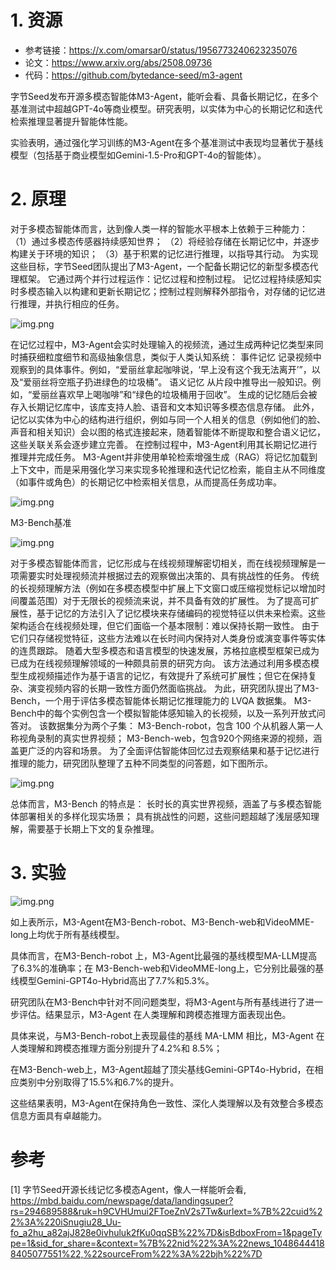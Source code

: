# 1. 资源

- 参考链接：https://x.com/omarsar0/status/1956773240623235076
- 论文：https://www.arxiv.org/abs/2508.09736
- 代码：https://github.com/bytedance-seed/m3-agent

字节Seed发布开源多模态智能体M3-Agent，能听会看、具备长期记忆，在多个基准测试中超越GPT-4o等商业模型。研究表明，以实体为中心的长期记忆和迭代检索推理显著提升智能体性能。

实验表明，通过强化学习训练的M3-Agent在多个基准测试中表现均显著优于基线模型（包括基于商业模型如Gemini-1.5-Pro和GPT-4o的智能体）。

# 2. 原理

对于多模态智能体而言，达到像人类一样的智能水平根本上依赖于三种能力：
（1）通过多模态传感器持续感知世界；
（2）将经验存储在长期记忆中，并逐步构建关于环境的知识；
（3）基于积累的记忆进行推理，以指导其行动。
为实现这些目标，字节Seed团队提出了M3-Agent，一个配备长期记忆的新型多模态代理框架。
它通过两个并行过程运作：记忆过程和控制过程。
记忆过程持续感知实时多模态输入以构建和更新长期记忆；控制过程则解释外部指令，对存储的记忆进行推理，并执行相应的任务。

![img.png](.01_字节M3-Agent/架构.png)

在记忆过程中，M3-Agent会实时处理输入的视频流，通过生成两种记忆类型来同时捕获细粒度细节和高级抽象信息，类似于人类认知系统：
事件记忆
记录视频中观察到的具体事件。例如，“爱丽丝拿起咖啡说，‘早上没有这个我无法离开’”，以及“爱丽丝将空瓶子扔进绿色的垃圾桶”。
语义记忆
从片段中推导出一般知识。例如，“爱丽丝喜欢早上喝咖啡”和“绿色的垃圾桶用于回收”。
生成的记忆随后会被存入长期记忆库中，该库支持人脸、语音和文本知识等多模态信息存储。
此外，记忆以实体为中心的结构进行组织，例如与同一个人相关的信息（例如他们的脸、声音和相关知识）会以图的格式连接起来，随着智能体不断提取和整合语义记忆，这些关联关系会逐步建立完善。
在控制过程中，M3-Agent利用其长期记忆进行推理并完成任务。
M3-Agent并非使用单轮检索增强生成（RAG）将记忆加载到上下文中，而是采用强化学习来实现多轮推理和迭代记忆检索，能自主从不同维度（如事件或角色）的长期记忆中检索相关信息，从而提高任务成功率。

![img.png](.01_字节M3-Agent/伪代码流程.png)

M3-Bench基准

![img.png](.01_字节M3-Agent/m3基准.png)

对于多模态智能体而言，记忆形成与在线视频理解密切相关，而在线视频理解是一项需要实时处理视频流并根据过去的观察做出决策的、具有挑战性的任务。
传统的长视频理解方法（例如在多模态模型中扩展上下文窗口或压缩视觉标记以增加时间覆盖范围）对于无限长的视频流来说，并不具备有效的扩展性。
为了提高可扩展性，基于记忆的方法引入了记忆模块来存储编码的视觉特征以供未来检索。这些架构适合在线视频处理，但它们面临一个基本限制：难以保持长期一致性。
由于它们只存储视觉特征，这些方法难以在长时间内保持对人类身份或演变事件等实体的连贯跟踪。
随着大型多模态和语言模型的快速发展，苏格拉底模型框架已成为已成为在线视频理解领域的一种颇具前景的研究方向。
该方法通过利用多模态模型生成视频描述作为基于语言的记忆，有效提升了系统可扩展性；但它在保持复杂、演变视频内容的长期一致性方面仍然面临挑战。
为此，研究团队提出了M3-Bench，一个用于评估多模态智能体长期记忆推理能力的 LVQA 数据集。
M3-Bench中的每个实例包含一个模拟智能体感知输入的长视频，以及一系列开放式问答对。
该数据集分为两个子集：
M3-Bench-robot，包含 100 个从机器人第一人称视角录制的真实世界视频；
M3-Bench-web，包含920个网络来源的视频，涵盖更广泛的内容和场景。
为了全面评估智能体回忆过去观察结果和基于记忆进行推理的能力，研究团队整理了五种不同类型的问答题，如下图所示。

![img.png](.01_字节M3-Agent/问题类型.png)

总体而言，M3-Bench 的特点是：
长时长的真实世界视频，涵盖了与多模态智能体部署相关的多样化现实场景；
具有挑战性的问题，这些问题超越了浅层感知理解，需要基于长期上下文的复杂推理。

# 3. 实验

![img.png](.01_字节M3-Agent/实验效果.png)

如上表所示，M3-Agent在M3-Bench-robot、M3-Bench-web和VideoMME-long上均优于所有基线模型。

具体而言，在M3-Bench-robot 上，M3-Agent比最强的基线模型MA-LLM提高了6.3%的准确率；在 M3-Bench-web和VideoMME-long上，它分别比最强的基线模型Gemini-GPT4o-Hybrid高出了7.7%和5.3%。

研究团队在M3-Bench中针对不同问题类型，将M3-Agent与所有基线进行了进一步评估。结果显示，M3-Agent 在人类理解和跨模态推理方面表现出色。

具体来说，与M3-Bench-robot上表现最佳的基线 MA-LMM 相比，M3-Agent 在人类理解和跨模态推理方面分别提升了4.2%和 8.5%；

在M3-Bench-web上，M3-Agent超越了顶尖基线Gemini-GPT4o-Hybrid，在相应类别中分别取得了15.5%和6.7%的提升。

这些结果表明，M3-Agent在保持角色一致性、深化人类理解以及有效整合多模态信息方面具有卓越能力。

# 参考

[1] 字节Seed开源长线记忆多模态Agent，像人一样能听会看, https://mbd.baidu.com/newspage/data/landingsuper?rs=294689588&ruk=h9CVHUmui2FToeZnV2s7Tw&urlext=%7B%22cuid%22%3A%220iSnugiu28_Uu-fo_a2hu_a82ajJ828e0ivhuluk2fKu0qqSB%22%7D&isBdboxFrom=1&pageType=1&sid_for_share=&context=%7B%22nid%22%3A%22news_10486444188405077551%22,%22sourceFrom%22%3A%22bjh%22%7D